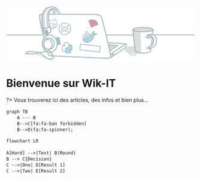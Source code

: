![](_media/home_banner.png ':no-zoom')

# <i class="fa-solid fa-house"></i> Bienvenue sur Wik-IT

?> Vous trouverez ici des articles, des infos et bien plus...

```mermaid
graph TB
    A --- B
    B-->C[fa:fa-ban forbidden]
    B-->D(fa:fa-spinner);
```

```mermaid
flowchart LR

A[Hard] -->|Text| B(Round)
B --> C{Decision}
C -->|One| D[Result 1]
C -->|Two| E[Result 2]
```